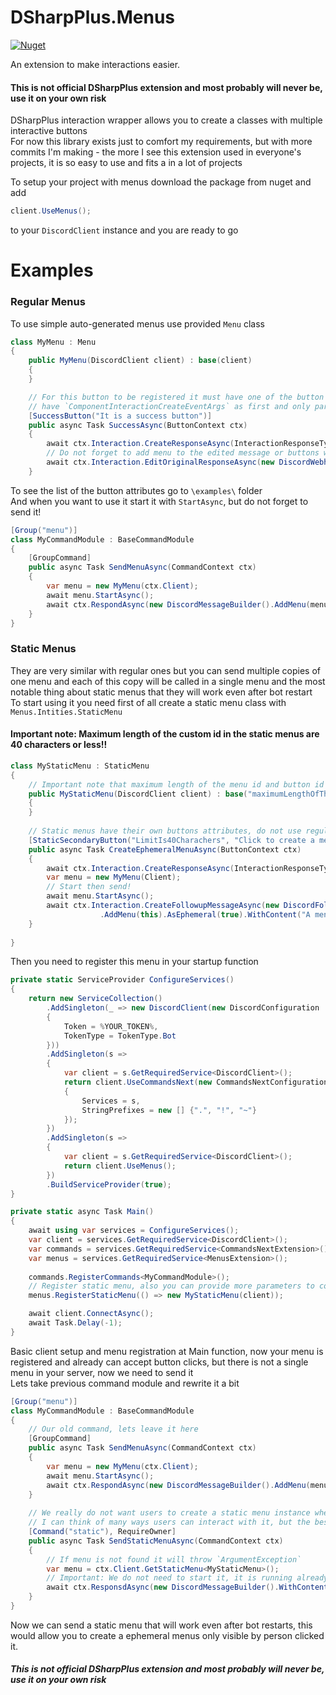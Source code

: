 ﻿# DSharpPlus.Menus

[![Nuget](https://img.shields.io/nuget/vpre/DSharpPlus.Menus?style=flat-square)](https://www.nuget.org/packages/IDoEverything.DSharpPlus.SlashCommands)

An extension to make interactions easier.

#### This is not official DSharpPlus extension and most probably will never be, use it on your own risk

DSharpPlus interaction wrapper allows you to create a classes with multiple interactive buttons  
For now this library exists just to comfort my requirements, but with more commits I'm making - the more I see this extension used in everyone's projects, it is so easy to use and fits a in
a lot of projects

To setup your project with menus download the package from nuget and add

```c#
client.UseMenus();
```

to your `DiscordClient` instance and you are ready to go

# Examples

### Regular Menus

To use simple auto-generated menus use provided `Menu` class

```c#
class MyMenu : Menu
{
    public MyMenu(DiscordClient client) : base(client)
    {
    }

    // For this button to be registered it must have one of the button attributes,
    // have `ComponentInteractionCreateEventArgs` as first and only parameter and return `Task`
    [SuccessButton("It is a success button")]
    public async Task SuccessAsync(ButtonContext ctx)
    {
        await ctx.Interaction.CreateResponseAsync(InteractionResponseType.DeferredMessageUpdate);
        // Do not forget to add menu to the edited message or buttons won't show up
        await ctx.Interaction.EditOriginalResponseAsync(new DiscordWebhookBuilder().AddMenu(this).WithContent($"Your name is {args.User.Username} and id {args.User.Id}!"));
    }
```

To see the list of the button attributes go to `\examples\` folder  
And when you want to use it start it with `StartAsync`, but do not forget to send it!

```c#
[Group("menu")]
class MyCommandModule : BaseCommandModule
{
    [GroupCommand]
    public async Task SendMenuAsync(CommandContext ctx)
    {
        var menu = new MyMenu(ctx.Client);
        await menu.StartAsync();
        await ctx.RespondAsync(new DiscordMessageBuilder().AddMenu(menu).WithContent("Here is your menu, sir."));
    }
}
```

### Static Menus

They are very similar with regular ones but you can send multiple copies of one menu and each of this copy will be called in a single menu and the most notable thing about static menus that
they will work even after bot restart  
To start using it you need first of all create a static menu class with `Menus.Intities.StaticMenu`

#### Important note: Maximum length of the custom id in the static menus are 40 characters or less!!

```c#
class MyStaticMenu : StaticMenu
{
    // Important note that maximum length of the menu id and button id is 40 or less!
    public MyStaticMenu(DiscordClient client) : base("maximumLengthOfTheCustomIdIs40Characters", client)
    {
    }
    
    // Static menus have their own buttons attributes, do not use regular ones, menu would not recognize them
    [StaticSecondaryButton("LimitIs40Charachers", "Click to create a menu only for you")]
    public async Task CreateEphemeralMenuAsync(ButtonContext ctx)
    {
        await ctx.Interaction.CreateResponseAsync(InteractionResponseType.DeferredMessageUpdate);
        var menu = new MyMenu(Client);
        // Start then send!
        await menu.StartAsync();
        await ctx.Interaction.CreateFollowupMessageAsync(new DiscordFollowupMessageBuilder()
                    .AddMenu(this).AsEphemeral(true).WithContent("A menu only for you!"));
    }
    
}
```

Then you need to register this menu in your startup function

```c#
private static ServiceProvider ConfigureServices()
{
    return new ServiceCollection()
        .AddSingleton(_ => new DiscordClient(new DiscordConfiguration
        {
            Token = %YOUR_TOKEN%,
            TokenType = TokenType.Bot
        }))
        .AddSingleton(s => 
        {
            var client = s.GetRequiredService<DiscordClient>();
            return client.UseCommandsNext(new CommandsNextConfiguration
            {
                Services = s,
                StringPrefixes = new [] {".", "!", "~"}
            });
        })
        .AddSingleton(s =>
        {
            var client = s.GetRequiredService<DiscordClient>();
            return client.UseMenus();
        })
        .BuildServiceProvider(true);
}

private static async Task Main()
{
    await using var services = ConfigureServices();
    var client = services.GetRequiredService<DiscordClient>();
    var commands = services.GetRequiredService<CommandsNextExtension>();
    var menus = services.GetRequiredService<MenusExtension>();
    
    commands.RegisterCommands<MyCommandModule>();
    // Register static menu, also you can provide more parameters to constructor, there is no limit
    menus.RegisterStaticMenu(() => new MyStaticMenu(client));

    await client.ConnectAsync();
    await Task.Delay(-1);
}
```

Basic client setup and menu registration at Main function, now your menu is registered and already can accept button clicks, but there is not a single menu in your server, now we need to
send it  
Lets take previous command module and rewrite it a bit

```c#
[Group("menu")]
class MyCommandModule : BaseCommandModule
{
    // Our old command, lets leave it here
    [GroupCommand]
    public async Task SendMenuAsync(CommandContext ctx)
    {
        var menu = new MyMenu(ctx.Client);
        await menu.StartAsync();
        await ctx.RespondAsync(new DiscordMessageBuilder().AddMenu(menu).WithContent("Here is your menu, sir."));
    }
    
    // We really do not want users to create a static menu instance whenever they want
    // I can think of many ways users can interact with it, but the best way for me is closed channel with only this static menu 
    [Command("static"), RequireOwner]
    public async Task SendStaticMenuAsync(CommandContext ctx)
    {
        // If menu is not found it will throw `ArgumentException`
        var menu = ctx.Client.GetStaticMenu<MyStaticMenu>();
        // Important: We do not need to start it, it is running already if you registered it
        await ctx.ResponsdAsync(new DiscordMessageBuilder().WithContent("You can edit it anyway you want").AddMenu(menu));
    }
}
```

Now we can send a static menu that will work even after bot restarts, this would allow you to create a ephemeral menus only visible by person clicked it.

##### This is not official DSharpPlus extension and most probably will never be, use it on your own risk
